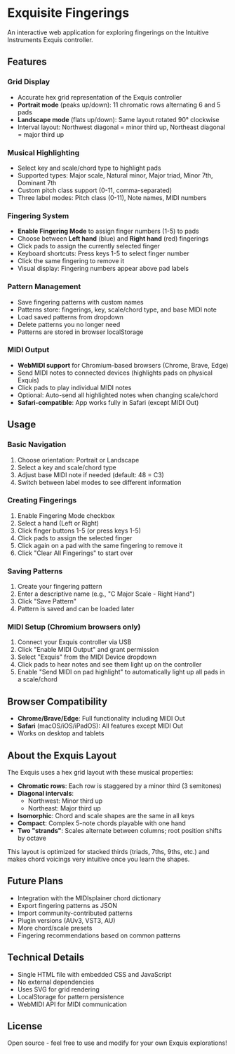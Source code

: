 # Exquisite Fingerings

An interactive web application for exploring fingerings on the Intuitive Instruments Exquis controller.

## Features

### Grid Display
- Accurate hex grid representation of the Exquis controller
- **Portrait mode** (peaks up/down): 11 chromatic rows alternating 6 and 5 pads
- **Landscape mode** (flats up/down): Same layout rotated 90° clockwise
- Interval layout: Northwest diagonal = minor third up, Northeast diagonal = major third up

### Musical Highlighting
- Select key and scale/chord type to highlight pads
- Supported types: Major scale, Natural minor, Major triad, Minor 7th, Dominant 7th
- Custom pitch class support (0-11, comma-separated)
- Three label modes: Pitch class (0-11), Note names, MIDI numbers

### Fingering System
- **Enable Fingering Mode** to assign finger numbers (1-5) to pads
- Choose between **Left hand** (blue) and **Right hand** (red) fingerings
- Click pads to assign the currently selected finger
- Keyboard shortcuts: Press keys 1-5 to select finger number
- Click the same fingering to remove it
- Visual display: Fingering numbers appear above pad labels

### Pattern Management
- Save fingering patterns with custom names
- Patterns store: fingerings, key, scale/chord type, and base MIDI note
- Load saved patterns from dropdown
- Delete patterns you no longer need
- Patterns are stored in browser localStorage

### MIDI Output
- **WebMIDI support** for Chromium-based browsers (Chrome, Brave, Edge)
- Send MIDI notes to connected devices (highlights pads on physical Exquis)
- Click pads to play individual MIDI notes
- Optional: Auto-send all highlighted notes when changing scale/chord
- **Safari-compatible**: App works fully in Safari (except MIDI Out)

## Usage

### Basic Navigation
1. Choose orientation: Portrait or Landscape
2. Select a key and scale/chord type
3. Adjust base MIDI note if needed (default: 48 = C3)
4. Switch between label modes to see different information

### Creating Fingerings
1. Enable Fingering Mode checkbox
2. Select a hand (Left or Right)
3. Click finger buttons 1-5 (or press keys 1-5)
4. Click pads to assign the selected finger
5. Click again on a pad with the same fingering to remove it
6. Click "Clear All Fingerings" to start over

### Saving Patterns
1. Create your fingering pattern
2. Enter a descriptive name (e.g., "C Major Scale - Right Hand")
3. Click "Save Pattern"
4. Pattern is saved and can be loaded later

### MIDI Setup (Chromium browsers only)
1. Connect your Exquis controller via USB
2. Click "Enable MIDI Output" and grant permission
3. Select "Exquis" from the MIDI Device dropdown
4. Click pads to hear notes and see them light up on the controller
5. Enable "Send MIDI on pad highlight" to automatically light up all pads in a scale/chord

## Browser Compatibility

- **Chrome/Brave/Edge**: Full functionality including MIDI Out
- **Safari** (macOS/iOS/iPadOS): All features except MIDI Out
- Works on desktop and tablets

## About the Exquis Layout

The Exquis uses a hex grid layout with these musical properties:

- **Chromatic rows**: Each row is staggered by a minor third (3 semitones)
- **Diagonal intervals**:
  - Northwest: Minor third up
  - Northeast: Major third up
- **Isomorphic**: Chord and scale shapes are the same in all keys
- **Compact**: Complex 5-note chords playable with one hand
- **Two "strands"**: Scales alternate between columns; root position shifts by octave

This layout is optimized for stacked thirds (triads, 7ths, 9ths, etc.) and makes chord voicings very intuitive once you learn the shapes.

## Future Plans

- Integration with the MIDIsplainer chord dictionary
- Export fingering patterns as JSON
- Import community-contributed patterns
- Plugin versions (AUv3, VST3, AU)
- More chord/scale presets
- Fingering recommendations based on common patterns

## Technical Details

- Single HTML file with embedded CSS and JavaScript
- No external dependencies
- Uses SVG for grid rendering
- LocalStorage for pattern persistence
- WebMIDI API for MIDI communication

## License

Open source - feel free to use and modify for your own Exquis explorations!
